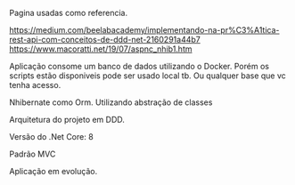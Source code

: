 Pagina usadas como referencia.



https://medium.com/beelabacademy/implementando-na-pr%C3%A1tica-rest-api-com-conceitos-de-ddd-net-2160291a44b7
https://www.macoratti.net/19/07/aspnc_nhib1.htm

Aplicação consome um banco de dados utilizando o Docker. Porém os scripts estão disponiveis pode ser usado local tb. Ou qualquer base que vc tenha acesso.

Nhibernate como Orm. Utilizando abstração de classes

Arquitetura do projeto em DDD.

Versão do .Net Core: 8

Padrão MVC

Aplicação em evolução.
